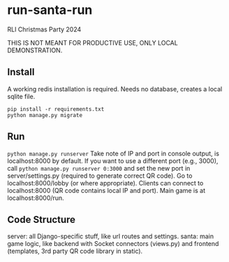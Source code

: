 # run-santa-run
RLI Christmas Party 2024

THIS IS NOT MEANT FOR PRODUCTIVE USE, ONLY LOCAL DEMONSTRATION.

## Install
A working redis installation is required.
Needs no database, creates a local sqlite file.
```
pip install -r requirements.txt
python manage.py migrate
```

## Run
`python manage.py runserver`
Take note of IP and port in console output, is localhost:8000 by default.
If you want to use a different port (e.g., 3000), call `python manage.py runserver 0:3000` and set the new port in server/settings.py (required to generate correct QR code).
Go to localhost:8000/lobby (or where appropriate).
Clients can connect to localhost:8000 (QR code contains local IP and port).
Main game is at localhost:8000/run.

## Code Structure
server: all Django-specific stuff, like url routes and settings.
santa: main game logic, like backend with Socket connectors (views.py) and frontend (templates, 3rd party QR code library in static).
